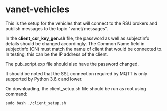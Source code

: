 # vanet-vehicles

This is the setup for the vehicles that will connect to the RSU brokers and publish messages to the topic "vanet/messages".

In the **client_csr_key_gen.sh** file, the password as well as subjectinfo details should be changed accordingly. The Common Name field in subjectinfo (CN) must match the name of client that would be connected to. In testing, this can be the IP address of the client.

The pub_script.exp file should also have the password changed.

It should be noted that the SSL connection required by MQTT is only supported by Python 3.6.x and lower.

On downloading, the client_setup.sh file should be run as root using command:

    sudo bash ./client_setup.sh